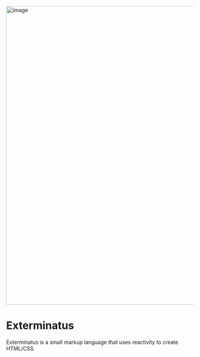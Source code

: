 <img width="800" height="800" alt="image" src="https://github.com/user-attachments/assets/4344d40d-2e90-46d6-b03c-277a0d3ef95a" />

# Exterminatus

Exterminatus is a small markup language that uses reactivity to create HTML/CSS.
